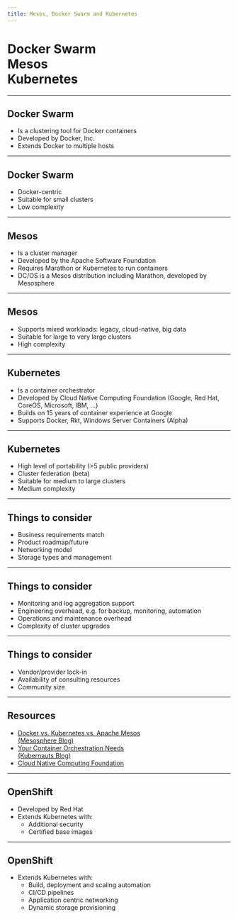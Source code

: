 ```yaml
---
title: Mesos, Docker Swarm and Kubernetes
---
```


<!--section -->
# Docker Swarm<br>Mesos<br>Kubernetes

<!-- .slide: class="master01" -->

---

## Docker Swarm

* Is a clustering tool for Docker containers
* Developed by Docker, Inc.
* Extends Docker to multiple hosts

---

## Docker Swarm

* Docker-centric
* Suitable for small clusters
* Low complexity

---

## Mesos

* Is a cluster manager
* Developed by the Apache Software Foundation
* Requires Marathon or Kubernetes to run containers
* DC/OS is a Mesos distribution including Marathon, developed by Mesosphere

---

## Mesos

* Supports mixed workloads: legacy, cloud-native, big data
* Suitable for large to very large clusters
* High complexity

---

## Kubernetes

* Is a container orchestrator
* Developed by Cloud Native Computing Foundation (Google, Red Hat, CoreOS, Microsoft, IBM, ...)
* Builds on 15 years of container experience at Google
* Supports Docker, Rkt, Windows Server Containers (Alpha)

---

## Kubernetes

* High level of portability (>5 public providers)
* Cluster federation (beta)
* Suitable for medium to large clusters
* Medium complexity

---

## Things to consider

* Business requirements match
* Product roadmap/future
* Networking model
* Storage types and management

---

## Things to consider

* Monitoring and log aggregation support
* Engineering overhead, e.g. for backup, monitoring, automation
* Operations and maintenance overhead
* Complexity of cluster upgrades

---

## Things to consider

* Vendor/provider lock-in
* Availability of consulting resources
* Community size

---

## Resources

* [Docker vs. Kubernetes vs. Apache Mesos<br>(Mesosphere Blog)](https://mesosphere.com/blog/docker-vs-kubernetes-vs-apache-mesos/)
* [Your Container Orchestration Needs<br>(Kubernauts Blog)](https://blog.kubernauts.io/your-container-orchestration-needs-kubernetes-vs-mesos-vs-docker-swarm-1efa9acb69be)
* [Cloud Native Computing Foundation](https://www.cncf.io/)

---

## OpenShift

* Developed by Red Hat
* Extends Kubernetes with:
  * Additional security
  * Certified base images

---

## OpenShift

* Extends Kubernetes with:
  * Build, deployment and scaling automation
  * CI/CD pipelines
  * Application centric networking
  * Dynamic storage provisioning
